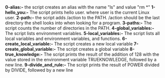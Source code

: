**0-alias:-** the script creates an alias with the name "ls" and value "rm *"
**1-hello_you:-** The script prints hello user. where user is the current Linux user.
**2-path:-** the script adds /action to the PATH. /action should be the last directory the shell looks into when looking for a program.
**3-paths:-** The script counts the number of directories in the PATH.
**4-global_variables:-** The script lists environment variables.
**5-local_variables:-** The script lists all local variables and environment variables, and functions.
**6-create_local_variable:-** The script creates a new local variable
**7-create_global_variable:-** The script creates a global variable
**8-true_knowledge:-** The script prints the result of the addition of 128 with the value stored in the environment variable TRUEKNOWLEDGE, followed by a new line.
**9-divide_and_rule:-** The script prints the result of POWER divided by DIVIDE, followed by a new line
